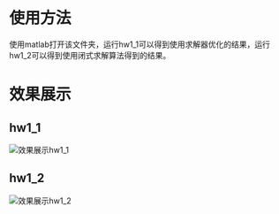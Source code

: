 # 使用方法
使用matlab打开该文件夹，运行hw1_1可以得到使用求解器优化的结果，运行hw1_2可以得到使用闭式求解算法得到的结果。

# 效果展示
## hw1_1
![效果展示hw1_1](a.gif)
## hw1_2
![效果展示hw1_2](b.gif)
